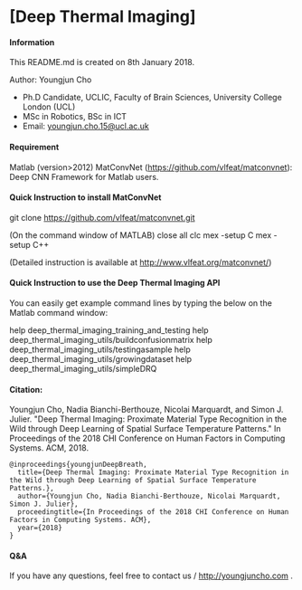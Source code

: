 # [Deep Thermal Imaging]

#### Information
 This README.md is created on 8th January 2018.

 Author: Youngjun Cho
 * Ph.D Candidate, UCLIC, Faculty of Brain Sciences, University College London (UCL)
 * MSc in Robotics, BSc in ICT
 * Email: youngjun.cho.15@ucl.ac.uk
 
 
 
#### Requirement
  Matlab (version>2012)
  MatConvNet (https://github.com/vlfeat/matconvnet): Deep CNN Framework for Matlab users.
  

#### Quick Instruction to install MatConvNet
  git clone https://github.com/vlfeat/matconvnet.git

  (On the command window of MATLAB)
  close all
  clc
  mex -setup C
  mex -setup C++

  (Detailed instruction is available at http://www.vlfeat.org/matconvnet/)


#### Quick Instruction to use the Deep Thermal Imaging API
  You can easily get example command lines by typing the below on the Matlab command window:

  help deep_thermal_imaging_training_and_testing
  help deep_thermal_imaging_utils/buildconfusionmatrix
  help deep_thermal_imaging_utils/testingasample
  help deep_thermal_imaging_utils/growingdataset
  help deep_thermal_imaging_utils/simpleDRQ


#### Citation:

Youngjun Cho, Nadia Bianchi-Berthouze, Nicolai Marquardt, and Simon J. Julier. "Deep Thermal Imaging: Proximate Material Type Recognition in the Wild through Deep Learning of Spatial Surface Temperature Patterns." In Proceedings of the 2018 CHI Conference on Human Factors in Computing Systems. ACM, 2018.
```
@inproceedings{youngjunDeepBreath,  
  title={Deep Thermal Imaging: Proximate Material Type Recognition in the Wild through Deep Learning of Spatial Surface Temperature Patterns.},  
  author={Youngjun Cho, Nadia Bianchi-Berthouze, Nicolai Marquardt, Simon J. Julier},  
  proceedingtitle={In Proceedings of the 2018 CHI Conference on Human Factors in Computing Systems. ACM},  
  year={2018}  
}  
```

#### Q&A
If you have any questions, feel free to contact us / http://youngjuncho.com .

